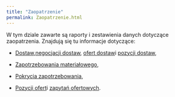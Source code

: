 ```yaml
---
title: "Zaopatrzenie"
permalink: Zaopatrzenie.html
---
```

 W tym dziale zawarte są raporty i zestawienia danych dotyczące zaopatrzenia. Znajdują się tu informacje dotyczące: 

- [Dostaw](/dostawy),[negocjacji dostaw](/negocjacje), [ofert dostaw](/oferty-dostaw)i [pozycji dostaw](/pozycje-dostaw),

- [Zapotrzebowania materiałowego](/zapotrzebowanie-materialowe),

- [Pokrycia zapotrzebowania](/pokrycie-zapotrzebowania),

- [Pozycji ofert](/pozycje-ofert)i [zapytań ofertowych](/zapytania-ofertowe).

